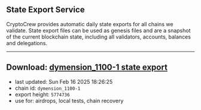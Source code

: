 ## State Export Service
CryptoCrew provides automatic daily state exports for all chains we validate. State export files can be used as genesis files and are a snapshot of the current blockchain state, including all validators, accounts, balances and delegations.

---
**Download: [dymension_1100-1 state export](https://dl-eu2.ccvalidators.com/SERVICE/dymension/dymension_1100-1_export_5774736.json)**
---

- last updated: Sun Feb 16 2025 18:26:25
- chain id: `dymension_1100-1`
- export height: `5774736`
- use for: airdrops, local tests, chain recovery
